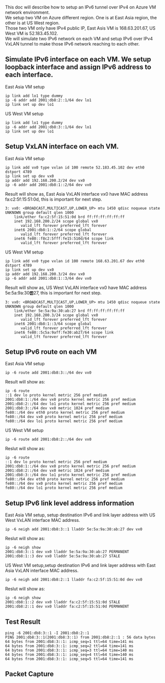 This doc will describe how to setup an IPv6 tunnel over IPv4 on Azure VM network environment. </br>
We setup two VM on Azure different region. One is at East Asia region, the other is at US West region.</br>
Those two VM only have IPv4 public IP, East Asis VM is 168.63.201.67, US West VM is 52.183.45.102.</br>
We will simulate two IPv6 network on each VM and setup IPv6 over IPv4 VxLAN tunnel to make those IPv6 network reaching to each other.</br>

## Simulate IPv6 interface on each VM. We setup loopback interface and assign IPv6 address to each interface. 
East Asia VM setup
```
ip link add lo1 type dummy
ip -6 addr add 2001:db8:2::1/64 dev lo1
ip link set up dev lo1
```
US West VM setup
```
ip link add lo1 type dummy
ip -6 addr add 2001:db8:3::1/64 dev lo1
ip link set up dev lo1
```
## Setup VxLAN interface on each VM.
East Asia VM setup
```
ip link add vx0 type vxlan id 100 remote 52.183.45.102 dev eth0 dstport 4789
ip link set up dev vx0
ip addr add 192.168.200.2/24 dev vx0
ip -6 addr add 2001:db8:1::2/64 dev vx0
```
Result will show as, East Asia VxLAN interface vx0 have MAC address fa:c2:5f:15:51:0d, this is important for next step.
```
3: vx0: <BROADCAST,MULTICAST,UP,LOWER_UP> mtu 1450 qdisc noqueue state UNKNOWN group default qlen 1000
    link/ether fa:c2:5f:15:51:0d brd ff:ff:ff:ff:ff:ff
    inet 192.168.200.2/24 scope global vx0
       valid_lft forever preferred_lft forever
    inet6 2001:db8:1::2/64 scope global
       valid_lft forever preferred_lft forever
    inet6 fe80::f8c2:5fff:fe15:510d/64 scope link
       valid_lft forever preferred_lft forever
```
US West VM setup
```
ip link add vx0 type vxlan id 100 remote 168.63.201.67 dev eth0 dstport 4789
ip link set up dev vx0
ip addr add 192.168.200.3/24 dev vx0
ip -6 addr add 2001:db8:1::3/64 dev vx0
```
Result will show as, US West VxLAN interface vx0 have MAC address 5e:5a:9a:30:ab:27, this is important for next step.
```
3: vx0: <BROADCAST,MULTICAST,UP,LOWER_UP> mtu 1450 qdisc noqueue state UNKNOWN group default qlen 1000
    link/ether 5e:5a:9a:30:ab:27 brd ff:ff:ff:ff:ff:ff
    inet 192.168.200.3/24 scope global vx0
       valid_lft forever preferred_lft forever
    inet6 2001:db8:1::3/64 scope global
       valid_lft forever preferred_lft forever
    inet6 fe80::5c5a:9aff:fe30:ab27/64 scope link
       valid_lft forever preferred_lft forever
```
## Setup IPv6 route on each VM
East Asia VM setup
```
ip -6 route add 2001:db8:3::/64 dev vx0
```
Result will show as:
```
ip -6 route
::1 dev lo proto kernel metric 256 pref medium
2001:db8:1::/64 dev vx0 proto kernel metric 256 pref medium
2001:db8:2::/64 dev lo1 proto kernel metric 256 pref medium
2001:db8:3::/64 dev vx0 metric 1024 pref medium
fe80::/64 dev eth0 proto kernel metric 256 pref medium
fe80::/64 dev vx0 proto kernel metric 256 pref medium
fe80::/64 dev lo1 proto kernel metric 256 pref medium
```
US West VM setup
```
ip -6 route add 2001:db8:2::/64 dev vx0
```
Reslut will show as:
```
ip -6 route
::1 dev lo proto kernel metric 256 pref medium
2001:db8:1::/64 dev vx0 proto kernel metric 256 pref medium
2001:db8:2::/64 dev vx0 metric 1024 pref medium
2001:db8:3::/64 dev lo1 proto kernel metric 256 pref medium
fe80::/64 dev eth0 proto kernel metric 256 pref medium
fe80::/64 dev vx0 proto kernel metric 256 pref medium
fe80::/64 dev lo1 proto kernel metric 256 pref medium
```
## Setup IPv6 link level address information

East Asia VM setup, setup destination IPv6 and link layer address with US West VxLAN interface MAC address.
```
ip -6 neigh add 2001:db8:3::1 lladdr 5e:5a:9a:30:ab:27 dev vx0
```
Reslut will show as:
```
ip -6 neigh show
2001:db8:3::1 dev vx0 lladdr 5e:5a:9a:30:ab:27 PERMANENT
2001:db8:1::3 dev vx0 lladdr 5e:5a:9a:30:ab:27 STALE
```
US West VM setup,setup destination IPv6 and link layer address with East Asia VxLAN interface MAC address.
```
ip -6 neigh add 2001:db8:2::1 lladdr fa:c2:5f:15:51:0d dev vx0
```
Reslut will show as:
```
ip -6 neigh show
2001:db8:1::2 dev vx0 lladdr fa:c2:5f:15:51:0d STALE
2001:db8:2::1 dev vx0 lladdr fa:c2:5f:15:51:0d PERMANENT
```
## Test Result
```
ping -6 2001:db8:3::1 -I 2001:db8:2::1
PING 2001:db8:3::1(2001:db8:3::1) from 2001:db8:2::1 : 56 data bytes
64 bytes from 2001:db8:3::1: icmp_seq=1 ttl=64 time=141 ms
64 bytes from 2001:db8:3::1: icmp_seq=2 ttl=64 time=141 ms
64 bytes from 2001:db8:3::1: icmp_seq=3 ttl=64 time=140 ms
64 bytes from 2001:db8:3::1: icmp_seq=4 ttl=64 time=140 ms
64 bytes from 2001:db8:3::1: icmp_seq=5 ttl=64 time=141 ms
```
## Packet Capture

